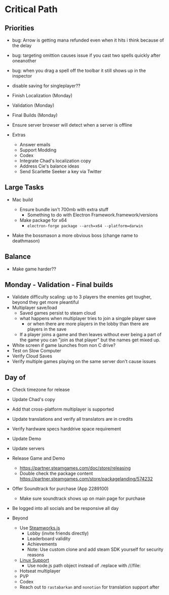 # Critical Path

## Priorities

- bug: Arrow is getting mana refunded even when it hits i think because of the delay
- bug: targeting omittion causes issue if you cast two spells quickly after oneanother
- bug: when you drag a spell off the toolbar it still shows up in the inspector
- disable saving for singleplayer??
- Finish Localization (Monday)
- Validation (Monday)
- Final Builds (Monday)
- Ensure server browser will detect when a server is offline

- Extras
  - Answer emails
  - Support Modding
  - Codex
  - Integrate Chad's localization copy
  - Address Cie's balance ideas
  - Send Scarlette Seeker a key via Twitter

## Large Tasks

- Mac build
  - Ensure bundle isn't 700mb with extra stuff
    - Something to do with Electron Framework.framework/versions
  - Make package for x64
    - `electron-forge package --arch=x64 --platform=darwin`

- Make the bossmason a more obvious boss (change name to deathmason)

## Balance
- Make game harder??


## Monday - Validation - Final builds

- Validate difficulty scaling: up to 3 players the enemies get tougher, beyond
  they get more pleantiful
- Multiplayer save/load
  - Saved games persist to steam cloud
  - what happens when multiplayer tries to join a singple player save
    - or when there are more players in the lobby than there are players in the
      save
  - If a player joins a game and then leaves without ever being a part of the
    game you can "join as that player" but the names get mixed up.
- White screen if game launches from non C drive?
- Test on Slow Computer
- Verify Cloud Saves
- Verify multiple games playing on the same server don't cause issues

## Day of

- Check timezone for release
- Update Chad's copy
- Add that cross-platform multiplayer is supported
- Update translations and verify all translators are in credits
- Verify hardware specs harddrive space requirement
- Update Demo
- Update servers
- Release Game and Demo
  - https://partner.steamgames.com/doc/store/releasing
  - Double check the package content
    https://partner.steamgames.com/store/packagelanding/574232
- Offer Soundtrack for purchase (App 2289100)
  - Make sure soundtrack shows up on main page for purchase
- Be logged into all socials and be responsive all day

- Beyond
  - Use [Steamworks.js](https://github.com/ceifa/steamworks.js)
    - Lobby (invite friends directly)
    - Leaderboard validity
    - Achievements
    - Note: Use custom clone and add steam SDK yourself for security reasons
  - [Linux Support](https://www.electronjs.org/docs/latest/tutorial/application-distribution#rebranding-with-downloaded-binaries)
    - Use node.js path object instead of .replace with ///file:
  - Hotseat multiplayer
  - PVP
  - Codex
  - Reach out to `rastabarkan` and `nonotion` for translation support after
